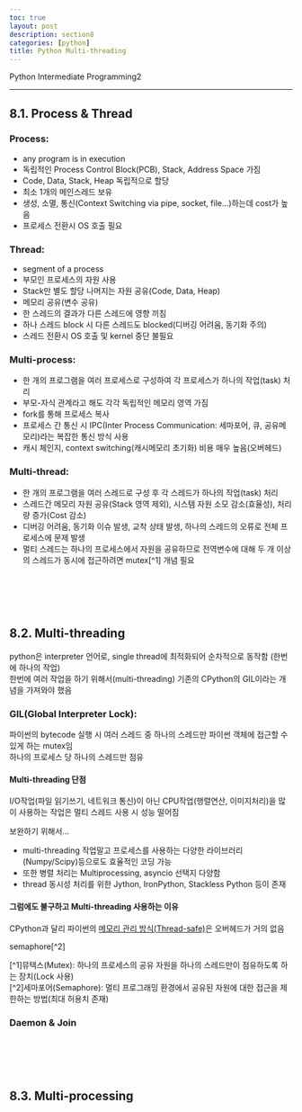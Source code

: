 ```yaml
---
toc: true
layout: post
description: section8
categories: [python]
title: Python Multi-threading
---
```


Python Intermediate Programming2

---

## 8.1. Process & Thread

### Process:  
- any program is in execution  
- 독립적인 Process Control Block(PCB), Stack, Address Space 가짐  
- Code, Data, Stack, Heap 독립적으로 할당  
- 최소 1개의 메인스레드 보유  
- 생성, 소멸, 통신(Context Switching via pipe, socket, file...)하는데 cost가 높음  
- 프로세스 전환시 OS 호출 필요  

### Thread:  
- segment of a process  
- 부모인 프로세스의 자원 사용  
- Stack만 별도 할당 나머지는 자원 공유(Code, Data, Heap)  
- 메모리 공유(변수 공유)  
- 한 스레드의 결과가 다른 스레드에 영향 끼침  
- 하나 스레드 block 시 다른 스레드도 blocked(디버깅 어려움, 동기화 주의)  
- 스레드 전환시 OS 호출 및 kernel 중단 불필요  

### Multi-process:  
- 한 개의 프로그램을 여러 프로세스로 구성하여 각 프로세스가 하나의 작업(task) 처리  
- 부모-자식 관계라고 해도 각각 독립적인 메모리 영역 가짐  
- fork를 통해 프로세스 복사  
- 프로세스 간 통신 시 IPC(Inter Process Communication: 세마포어, 큐, 공유메모리)라는 복잡한 통신 방식 사용  
- 캐시 체인지, context switching(캐시메모리 초기화) 비용 매우 높음(오버헤드)  

### Multi-thread:  
- 한 개의 프로그램을 여러 스레드로 구성 후 각 스레드가 하나의 작업(task) 처리  
- 스레드간 메모리 자원 공유(Stack 영역 제외), 시스템 자원 소모 감소(효율성), 처리량 증가(Cost 감소)  
- 디버깅 어려움, 동기화 이슈 발생, 교착 상태 발생, 하나의 스레드의 오류로 전체 프로세스에 문제 발생  
- 멀티 스레드는 하나의 프로세스에서 자원을 공유하므로 전역변수에 대해 두 개 이상의 스레드가 동시에 접근하려면 mutex[^1] 개념 필요

<br><br>
---

## 8.2. Multi-threading

python은 interpreter 언어로, single thread에 최적화되어 순차적으로 동작함 (한번에 하나의 작업)  
한번에 여러 작업을 하기 위해서(multi-threading) 기존의 CPython의 GIL이라는 개념을 가져와야 했음  

### GIL(Global Interpreter Lock):  
파이썬의 bytecode 실행 시 여러 스레드 중 하나의 스레드만 파이썬 객체에 접근할 수 있게 하는 mutex임  
하나의 프로세스 당 하나의 스레드만 점유

#### Multi-threading 단점
I/O작업(파일 읽기쓰기, 네트워크 통신)이 아닌 CPU작업(행렬연산, 이미지처리)을 많이 사용하는 작업은 멀티 스레드 사용 시 성능 떨어짐  

보완하기 위해서...  
- multi-threading 작업말고 프로세스를 사용하는 다양한 라이브러리(Numpy/Scipy)등으로도 효율적인 코딩 가능  
- 또한 병렬 처리는 Multiprocessing, asyncio 선택지 다양함  
- thread 동시성 처리를 위한 Jython, IronPython, Stackless Python 등이 존재  

#### 그럼에도 불구하고 Multi-threading 사용하는 이유
CPython과 달리 파이썬의 [메모리 관리 방식(Thread-safe)](https://hongl.tistory.com/262)은 오버헤드가 거의 없음  



semaphore[^2] 

[^1]뮤텍스(Mutex): 하나의 프로세스의 공유 자원을 하나의 스레드만이 점유하도록 하는 장치(Lock 사용)  
[^2]세마포어(Semaphore): 멀티 프로그래밍 환경에서 공유된 자원에 대한 접근을 제한하는 방법(최대 허용치 존재)  


### Daemon & Join


<br><br>
---
## 8.3. Multi-processing


<br><br>
---











